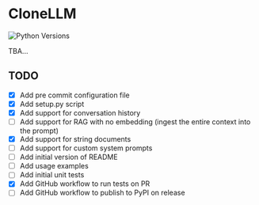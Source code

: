 # CloneLLM

![Python Versions](https://img.shields.io/badge/python-3.9%20%7C%203.10%20%7C%203.11%20%7C%203.12-blue)<br>

TBA...


## TODO
- [x] Add pre commit configuration file
- [x] Add setup.py script
- [x] Add support for conversation history
- [ ] Add support for RAG with no embedding (ingest the entire context into the prompt)
- [x] Add support for string documents
- [ ] Add support for custom system prompts
- [ ] Add initial version of README
- [ ] Add usage examples
- [ ] Add initial unit tests
- [x] Add GitHub workflow to run tests on PR
- [ ] Add GitHub workflow to publish to PyPI on release